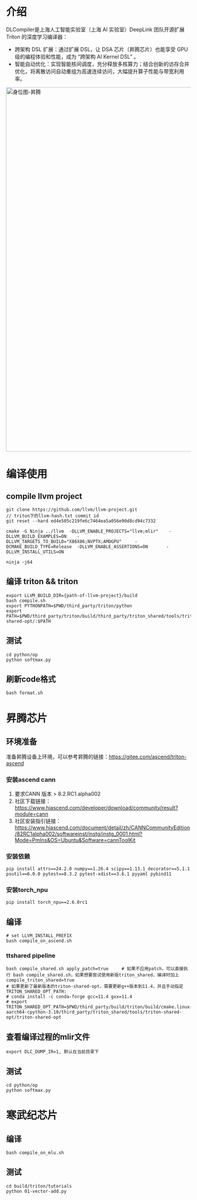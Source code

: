 # 介绍
DLCompiler是上海人工智能实验室（上海 AI 实验室）DeepLink 团队开源扩展 Triton 的深度学习编译器：
- 跨架构 DSL 扩展：通过扩展 DSL，让 DSA 芯片（昇腾芯片）也能享受 GPU 级的编程体验和性能，成为 “跨架构 AI Kernel DSL” 。
- 智能自动优化：实现智能核间调度，充分释放多核算力；结合创新的访存合并优化，将离散访问自动重组为高速连续访问，大幅提升算子性能与带宽利用率。
<img width="1586" height="992" alt="身位图-昇腾" src="https://github.com/user-attachments/assets/59c195cc-2702-4d5a-8559-3bed1722281e" />


# 编译使用
## compile llvm project
```
git clone https://github.com/llvm/llvm-project.git
// triton下的llvm-hash.txt commit id
git reset --hard ed4e505c219fe6c7464ea5a056e90d8cd94c7332

cmake -G Ninja ../llvm  -DLLVM_ENABLE_PROJECTS="llvm;mlir"    -DLLVM_BUILD_EXAMPLES=ON    -DLLVM_TARGETS_TO_BUILD="X86X86;NVPTX;AMDGPU"     -DCMAKE_BUILD_TYPE=Release  -DLLVM_ENABLE_ASSERTIONS=ON       -DLLVM_INSTALL_UTILS=ON

ninja -j64
```


## 编译 triton && triton
```
export LLVM_BUILD_DIR={path-of-llvm-project}/build
bash compile.sh
export PYTHONPATH=$PWD/third_party/triton/python
export PATH=$PWD/third_party/triton/build/third_party/triton_shared/tools/triton-shared-opt/:$PATH
```


## 测试
```
cd python/op
python softmax.py
```

## 刷新code格式
```
bash format.sh
```

# 昇腾芯片
## 环境准备
准备昇腾设备上环境，可以参考昇腾的链接：https://gitee.com/ascend/triton-ascend
### 安装ascend cann
1. 要求CANN 版本 > 8.2.RC1.alpha002
2. 社区下载链接：https://www.hiascend.com/developer/download/community/result?module=cann
3. 社区安装指引链接：https://www.hiascend.com/document/detail/zh/CANNCommunityEdition/82RC1alpha002/softwareinst/instg/instg_0001.html?Mode=PmIns&OS=Ubuntu&Software=cannToolKit

### 安装依赖
```
pip install attrs==24.2.0 numpy==1.26.4 scipy==1.13.1 decorator==5.1.1 psutil==6.0.0 pytest==8.3.2 pytest-xdist==3.6.1 pyyaml pybind11
```
### 安装torch_npu
```
pip install torch_npu==2.6.0rc1
```
## 编译
```
# set LLVM_INSTALL_PREFIX
bash compile_on_ascend.sh
```

### ttshared pipeline
```
bash compile_shared.sh apply_patch=true     # 如果不应用patch，可以直接执行 bash compile_shared.sh，如果想要尝试使用新版triton_shared，编译时加上compile_triton_shared=true
# 如果更新了最新版本的triton-shared-opt，需要更新g++版本到11.4，并且手动指定TRITON_SHARED_OPT_PATH:
# conda install -c conda-forge gcc=11.4 gxx=11.4
# export TRITON_SHARED_OPT_PATH=$PWD/third_party/build/triton/build/cmake.linux-aarch64-cpython-3.10/third_party/triton_shared/tools/triton-shared-opt/triton-shared-opt
```

## 查看编译过程的mlir文件
```
export DLC_DUMP_IR=1, 默认在当前目录下
```

## 测试
```
cd python/op
python softmax.py
```

# 寒武纪芯片
## 编译
```
bash compile_on_mlu.sh
```

## 测试
```
cd build/triton/tutorials
python 01-vector-add.py
```
